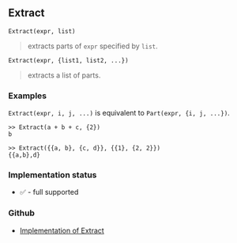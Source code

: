 ## Extract

```
Extract(expr, list)
```

> extracts parts of `expr` specified by `list`.

```
Extract(expr, {list1, list2, ...})
```

> extracts a list of parts.

### Examples

`Extract(expr, i, j, ...)` is equivalent to `Part(expr, {i, j, ...})`.

```
>> Extract(a + b + c, {2})
b
 
>> Extract({{a, b}, {c, d}}, {{1}, {2, 2}})
{{a,b},d}
```






### Implementation status

* &#x2705; - full supported

### Github

* [Implementation of Extract](https://github.com/axkr/symja_android_library/blob/master/symja_android_library/matheclipse-core/src/main/java/org/matheclipse/core/builtin/ListFunctions.java#L2792) 
